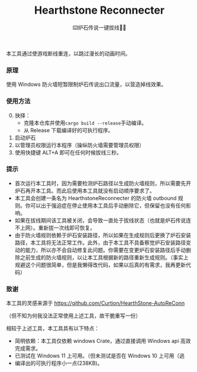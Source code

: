 <h1 align=center>Hearthstone Reconnecter</h1>
<p align=center>⌨️炉石传说一键拔线⛓️‍💥</p>
<br/>

本工具通过使游戏断线重连，以跳过漫长的动画时间。

### 原理

使用 Windows 防火墙短暂限制炉石传说出口流量，以营造掉线效果。

### 使用方法

0. 抉择：
   - 克隆本仓库并使用`cargo build --release`手动编译。
   - 从 Release 下载编译好的可执行程序。
1. 启动炉石
2. 以管理员权限运行本程序（操纵防火墙需要管理员权限）
3. 使用快捷键 ALT+A 即可在任何时候拔线三秒。

### 提示

- 首次运行本工具时，因为需要检测炉石路径以生成防火墙规则，所以需要先开炉石再开本工具。而此后使用本工具就没有启动顺序要求了。
- 本工具会创建一条名为 HearthstoneReconnecter 的防火墙 outbound 规则。你可以出于强迫症在停止使用本工具后手动删除它，但保留也没有任何影响。
- 如果在拔线期间该工具被关闭，会导致一直处于拔线状态（也就是炉石传说连不上网）。重新拔一次线即可恢复。
- 由于防火墙规则依赖于炉石安装路径，所以如果在生成规则后更换了炉石安装路径，本工具将无法正常工作。此外，由于本工具不具备察觉炉石安装路径变动的能力，所以亦不会自动修复此问题。你需要在变更炉石安装路径后手动删除之前生成的防火墙规则，以让本工具根据新的路径重新生成规则。（事实上规避这个问题很简单，但是我懒得改代码，如果以后真的有需求，我再更新代码）

### 致谢

本工具的灵感来源于 https://github.com/Curtion/HearthStone-AutoReConn

（但不知为何我没法正常使用上述工具，故干脆重写一份）

相较于上述工具，本工具具有以下特点：

- 简明依赖：本工具仅依赖 windows Crate，通过直接调用 Windows api 高效完成需求。
- 已测试在 Windows 11 上可用。（但未测试是否在 Windows 10 上可用（逃
- 编译出的可执行程序小一点(238KB)。
